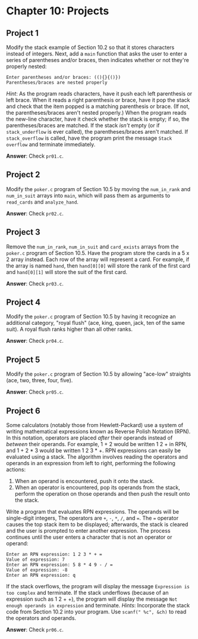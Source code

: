 # Chapter 10: Projects

## Project 1
Modify the stack example of Section 10.2 so that it stores characters instead of integers. Next, add a `main` function that asks the user to enter a series of parentheses and/or braces, then indicates whether or not they're properly nested:
```
Enter parentheses and/or braces: ((){}{()})
Parentheses/braces are nested properly
```

*Hint*: As the program reads characters, have it push each left parenthesis or left brace. When it reads a right parenthesis or brace, have it pop the stack and check that the item popped is a matching parenthesis or brace. (If not, the parentheses/braces aren't nested properly.) When the program reads the new-line character, have it check whether the stack is empty; if so, the parentheses/braces are matched. If the stack *isn't* empty (or if `stack_underflow` is ever called), the parentheses/braces aren't matched. If `stack_overflow` is called, have the program print the message `Stack overflow` and terminate immediately.

**Answer**: Check `pr01.c`.

## Project 2
Modify the `poker.c` program of Section 10.5 by moving the `num_in_rank` and `num_in_suit` arrays into `main`, which will pass them as arguments to `read_cards` and `analyze_hand`.

**Answer**: Check `pr02.c`.

## Project 3
Remove the `num_in_rank`, `num_in_suit` and `card_exists` arrays from the `poker.c` program of Section 10.5. Have the program store the cards in a 5 x 2 array instead. Each row of the array will represent a card. For example, if the array is named `hand`, then `hand[0][0]` will store the rank of the first card and `hand[0][1]` will store the suit of the first card.

**Answer**: Check `pr03.c`.

## Project 4
Modify the `poker.c` program of Section 10.5 by having it recognize an additional category, "royal flush" (ace, king, queen, jack, ten of the same suit). A royal flush ranks higher than all other ranks.

**Answer**: Check `pr04.c`.

## Project 5
Modify the `poker.c` program of Section 10.5 by allowing "ace-low" straights (ace, two, three, four, five).

**Answer**: Check `pr05.c`.

## Project 6
Some calculators (notably those from Hewlett-Packard) use a system of writing mathematical expressions known as Reverse Polish Notation (RPN). In this notation, operators are placed *after* their operands instead of *between* their operands. For example, 1 + 2 would be written 1 2 + in RPN, and 1 + 2 * 3 would be written 1 2 3 * +. RPN expressions can easily be evaluated using a stack. The algorithm involves reading the operators and operands in an expression from left to right, performing the following actions:

1. When an operand is encountered, push it onto the stack.
2. When an operator is encountered, pop its operands from the stack, perform the operation on those operands and then push the result onto the stack.

Write a program that evaluates RPN expressions. The operands will be single-digit integers, The operators are `+`, `-`, `*`, `/`, and `=`. The `=` operator causes the top stack item to be displayed; afterwards, the stack is
cleared and the user is prompted to enter another expression. The process continues until the user enters a character that is not an operator or operand:
```
Enter an RPN expression: 1 2 3 * + =
Value of expression: 7
Enter an RPN expression: 5 8 * 4 9 - / =
Value of expression: -8
Enter an RPN expression: q
```

If the stack overflows, the program will display the message `Expression is too complex` and terminate. If the stack underflows (because of an expression such as 1 2 + +), the program will display the message `Not enough operands in expression` and terminate. *Hints*: Incorporate the stack code from Section 10.2 into your program. Use `scanf(" %c", &ch)` to read the operators and operands.

**Answer**: Check `pr06.c`.
